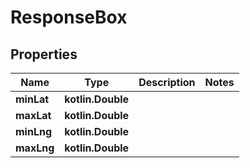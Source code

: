 
# ResponseBox

## Properties
Name | Type | Description | Notes
------------ | ------------- | ------------- | -------------
**minLat** | **kotlin.Double** |  | 
**maxLat** | **kotlin.Double** |  | 
**minLng** | **kotlin.Double** |  | 
**maxLng** | **kotlin.Double** |  | 



